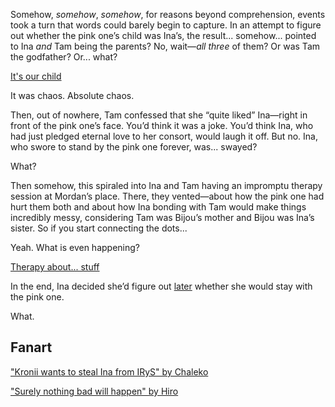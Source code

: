 <!-- title: Netorare -->

Somehow, _somehow_, _somehow_, for reasons beyond comprehension, events took a turn that words could barely begin to capture. In an attempt to figure out whether the pink one’s child was Ina’s, the result... somehow\... pointed to Ina _and_ Tam being the parents? No, wait—_all three_ of them? Or was Tam the godfather? Or... what?

[It's our child](#embed:https://www.youtube.com/live/Y_f17MHHHzc?t=7900)

It was chaos. Absolute chaos.

Then, out of nowhere, Tam confessed that she “quite liked” Ina—right in front of the pink one’s face. You’d think it was a joke. You’d think Ina, who had just pledged eternal love to her consort, would laugh it off. But no. Ina, who swore to stand by the pink one forever, was... swayed?

What?

Then somehow, this spiraled into Ina and Tam having an impromptu therapy session at Mordan’s place. There, they vented—about how the pink one had hurt them both and about how Ina bonding with Tam would make things incredibly messy, considering Tam was Bijou’s mother and Bijou was Ina’s sister. So if you start connecting the dots...

Yeah. What is even happening?

[Therapy about... stuff](#embed:https://www.youtube.com/live/Y_f17MHHHzc?t=8802)

In the end, Ina decided she’d figure out [later](https://www.youtube.com/live/Y_f17MHHHzc?t=9796) whether she would stay with the pink one.

What.

## Fanart

["Kronii wants to steal Ina from IRyS" by Chaleko](https://x.com/Chalek0/status/1923051887990800540)

["Surely nothing bad will happen" by Hiro](https://x.com/hiroavrs/status/1921224812703232063)

<!-- irys -->
